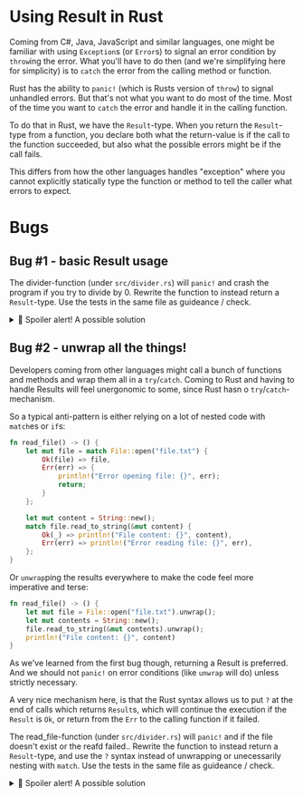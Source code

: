 # Using Result in Rust

Coming from C#, Java, JavaScript and similar languages, one might be familiar with using `Exception`s (or `Error`s) to signal an error condition by `throw`ing the error. What you'll have to do then (and we're simplifying here for simplicity) is to `catch` the error from the calling method or function.

Rust has the ability to `panic!` (which is Rusts version of `throw`) to signal unhandled errors. But that's not what you want to do most of the time. Most of the time you want to `catch` the error and handle it in the calling function.

To do that in Rust, we have the `Result`-type. When you return the `Result`-type from a function, you declare both what the return-value is if the call to the function succeeded, but also what the possible errors might be if the call fails.

This differs from how the other languages handles "exception" where you cannot explicitly statically type the function or method to tell the caller what errors to expect.

# Bugs

## Bug #1 - basic Result usage

The divider-function (under `src/divider.rs`) will `panic!` and crash the program if you try to divide by 0. Rewrite the function to instead return a `Result`-type. Use the tests in the same file as guideance / check.

<details><summary>🙈 Spoiler alert! A possible solution</summary>

```rust
pub fn divide(a: i32, b: i32) -> Result<i32, &'static str> {
    if b == 0 {
        return Err("Division by zero not allowed!");
    }
    Ok(a / b)
}
```

</details>

## Bug #2 - unwrap all the things!

Developers coming from other languages might call a bunch of functions and methods and wrap them all in a `try`/`catch`. Coming to Rust and having to handle Results will feel unergonomic to some, since Rust hasn o `try`/`catch`-mechanism.

So a typical anti-pattern is either relying on a lot of nested code with `match`es or `if`s:

```rust
fn read_file() -> () {
    let mut file = match File::open("file.txt") {
        Ok(file) => file,
        Err(err) => {
            println!("Error opening file: {}", err);
            return;
        }
    };

    let mut content = String::new();
    match file.read_to_string(&mut content) {
        Ok(_) => println!("File content: {}", content),
        Err(err) => println!("Error reading file: {}", err),
    };
}
```

Or `unwrap`ping the results everywhere to make the code feel more imperative and terse:

```rust
fn read_file() -> () {
    let mut file = File::open("file.txt").unwrap();
    let mut contents = String::new();
    file.read_to_string(&mut contents).unwrap();
    println!("File content: {}", content)
}
```

As we've learned from the first bug though, returning a Result is preferred. And we should not `panic!` on error conditions (like `unwrap` will do) unless strictly necessary.

A very nice mechanism here, is that the Rust syntax allows us to put `?` at the end of calls which returns `Result`s, which will continue the execution if the `Result` is `Ok`, or return from the `Err` to the calling function if it failed.

The read_file-function (under `src/divider.rs`) will `panic!` and if the file doesn't exist or the reafd failed.. Rewrite the function to instead return a `Result`-type, and use the `?` syntax instead of unwrapping or unecessarily nesting with `match`. Use the tests in the same file as guideance / check.

<details><summary>🙈 Spoiler alert! A possible solution</summary>

```rust
pub fn read_file(file_path: &String) -> Result<String, io::Error> {
    let mut file = File::open(file_path)?;
    let mut contents = String::new();
    file.read_to_string(&mut contents)?;
    Ok(contents)
}
```

</details
